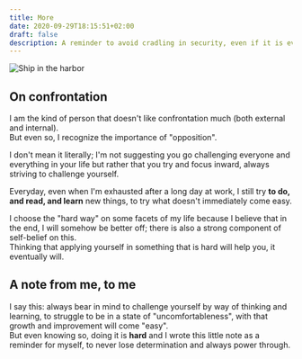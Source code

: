 ```yaml
---
title: More
date: 2020-09-29T18:15:51+02:00
draft: false
description: A reminder to avoid cradling in security, even if it is ever so comforting
---
```

![Ship in the harbor](/img/more/pier.jpg "A ship in harbor is safe, but that is not what ships are built for")
## On confrontation
I am the kind of person that doesn't like confrontation much (both external and internal).  
But even so, I recognize the importance of "opposition".

I don't mean it literally; I'm not suggesting you go challenging everyone and everything in your life but rather that you try and focus inward, always striving to challenge yourself.

Everyday, even when I'm exhausted after a long day at work, I still try **to do, and read, and learn** new things, to try what doesn't immediately come easy.

I choose the "hard way" on some facets of my life because I believe that in the end, I will somehow be better off; there is also a strong component of self-belief on this.  
Thinking that applying yourself in something that is hard will help you, it eventually will.

## A note from me, to me
I say this: always bear in mind to challenge yourself by way of thinking and learning, to struggle to be in a state of "uncomfortableness", with that growth and improvement will come "easy".  
But even knowing so, doing it is **hard** and I wrote this little note as a reminder for myself, to never lose determination and always power through.
